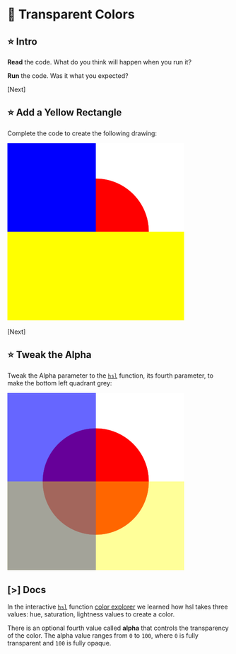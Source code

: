 # 🌈 Transparent Colors

## ⭐ Intro

**Read** the code. What do you think will happen when you run it?

**Run** the code. Was it what you expected?

[Next]

## ⭐ Add a Yellow Rectangle

Complete the code to create the following drawing:

![simple drawing of circles and squares](img/red-dot-two-squares.svg)

[Next]

## ⭐ Tweak the Alpha

Tweak the Alpha parameter to the [`hsl`] function, its fourth parameter, to make
the bottom left quadrant grey:

![simple drawing of circles and squares](img/red-dot-two-squares-alpha.svg)

## [>] Docs

In the interactive [`hsl`] function [color explorer](../loops/hsl.md) we learned how hsl
takes three values: hue, saturation, lightness values to create a color.

There is an optional fourth value called **alpha** that controls the
transparency of the color. The alpha value ranges from `0` to `100`, where `0`
is fully transparent and `100` is fully opaque.

[`hsl`]: /docs/builtins.html#hsl
